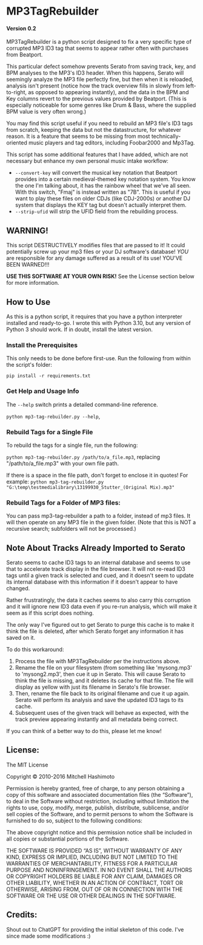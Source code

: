 # MP3TagRebuilder

#### Version 0.2

MP3TagRebuilder is a python script designed to fix a very specific type of corrupted MP3 ID3 tag that seems to appear rather often with purchases from Beatport.

This particular defect somehow prevents Serato from saving track, key, and BPM analyses to the MP3's ID3 header. When this happens, Serato will seemingly analyze the MP3 file perfectly fine, but then when it is reloaded, analysis isn't present (notice how the track overview fills in slowly from left-to-right, as opposed to appearing instantly), and the data in the BPM and Key columns revert to the previous values provided by Beatport. (This is especially noticeable for some genres like Drum & Bass, where the supplied BPM value is very often wrong.)

You may find this script useful if you need to rebuild an MP3 file's ID3 tags from scratch, keeping the data but not the datastructure, for whatever reason. It is a feature that seems to be missing from most technically-oriented music players and tag editors, including Foobar2000 and Mp3Tag.  

This script has some additional features that I have added, which are not necessary but enhance my own personal music intake workflow:

* `--convert-key` will convert the musical key notation that Beatport provides into a certain medieval-themed key notation system. You know the one I'm talking about, it has the rainbow wheel that we've all seen. With this switch, "Fmaj" is instead written as "7B". This is useful if you want to play these files on older CDJs (like CDJ-2000s) or another DJ system that displays the KEY tag but doesn't actually interpret them.
* `--strip-ufid` will strip the UFID field from the rebuilding process.

## WARNING!

This script DESTRUCTIVELY modifies files that are passed to it! It could potentially screw up your mp3 files or your DJ software's database! *YOU* are responsible for any damage suffered as a result of its use! YOU'VE BEEN WARNED!!!

**USE THIS SOFTWARE AT YOUR OWN RISK!** See the License section below for more information.

## How to Use

As this is a python script, it requires that you have a python interpreter installed and ready-to-go. I wrote this with Python 3.10, but any version of Python 3 should work. If in doubt, install the latest version.

### Install the Prerequisites

This only needs to be done before first-use. Run the following from within the script's folder:

`pip install -r requirements.txt`

### Get Help and Usage Info

The `--help` switch prints a detailed command-line reference.

`python mp3-tag-rebuilder.py --help`,

### Rebuild Tags for a Single File

To rebuild the tags for a single file, run the following:

`python mp3-tag-rebuilder.py /path/to/a_file.mp3`, replacing "/path/to/a_file.mp3" with your own file path.

If there is a space in the file path, don't forget to enclose it in quotes! For example: `python mp3-tag-rebuilder.py "G:\temp\testmedialibrary\13199930_Stutter_(Original Mix).mp3"`

### Rebuild Tags for a Folder of MP3 files:

You can pass mp3-tag-rebuilder a path to a folder, instead of mp3 files. It will then operate on any MP3 file in the given folder. (Note that this is NOT a recursive search; subfolders will not be processed.) 

## Note About Tracks Already Imported to Serato

Serato seems to cache ID3 tags to an internal database and seems to use that to accelerate track display in the file browser. It will not re-read ID3 tags until a given track is selected and cued, and it doesn't seem to update its internal database with this information if it doesn't appear to have changed.

Rather frustratingly, the data it caches seems to also carry this corruption and it will ignore new ID3 data even if you re-run analysis, which will make it seem as if this script does nothing. 

The only way I've figured out to get Serato to purge this cache is to make it think the file is deleted, after which Serato forget any information it has saved on it.

To do this workaround:

1. Process the file with MP3TagRebuilder per the instructions above.
1. Rename the file on your filesystem (from something like 'mysong.mp3' to 'mysong2.mp3', then cue it up in Serato. This will cause Serato to think the file is missing, and it deletes its cache for that file. The file will display as yellow with just its filename in Serato's file browser. 
1. Then, rename the file back to its original filename and cue it up again. Serato will perform its analysis and save the updated ID3 tags to its cache.
1. Subsequent uses of the given track will behave as expected, with the track preview appearing instantly and all metadata being correct.

If you can think of a better way to do this, please let me know!

## License:

The MIT License

Copyright © 2010-2016 Mitchell Hashimoto

Permission is hereby granted, free of charge, to any person obtaining a copy of this software and associated documentation files (the “Software”), to deal in the Software without restriction, including without limitation the rights to use, copy, modify, merge, publish, distribute, sublicense, and/or sell copies of the Software, and to permit persons to whom the Software is furnished to do so, subject to the following conditions:

The above copyright notice and this permission notice shall be included in all copies or substantial portions of the Software.

THE SOFTWARE IS PROVIDED “AS IS”, WITHOUT WARRANTY OF ANY KIND, EXPRESS OR IMPLIED, INCLUDING BUT NOT LIMITED TO THE WARRANTIES OF MERCHANTABILITY, FITNESS FOR A PARTICULAR PURPOSE AND NONINFRINGEMENT. IN NO EVENT SHALL THE AUTHORS OR COPYRIGHT HOLDERS BE LIABLE FOR ANY CLAIM, DAMAGES OR OTHER LIABILITY, WHETHER IN AN ACTION OF CONTRACT, TORT OR OTHERWISE, ARISING FROM, OUT OF OR IN CONNECTION WITH THE SOFTWARE OR THE USE OR OTHER DEALINGS IN THE SOFTWARE.

## Credits:

Shout out to ChatGPT for providing the initial skeleton of this code. I've since made some modifications :)
